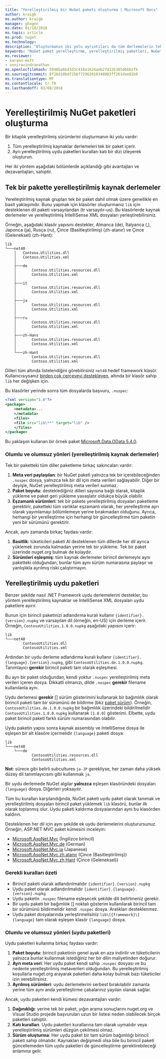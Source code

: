 ```yaml
---
title: "Yerelleştirilmiş bir NuGet paketi oluşturma | Microsoft Docs"
author: kraigb
ms.author: kraigb
manager: ghogen
ms.date: 01/18/2018
ms.topic: article
ms.prod: nuget
ms.technology: 
description: "Oluşturmanın iki yolu ayrıntıları da tüm derlemelerin tek bir pakete dahil etme veya ayrı derlemeler yayımlama NuGet paketleri yerelleştirilmiş."
keywords: "NuGet paket yerelleştirme, yerelleştirilmiş paketleri, NuGet yerelleştirme kuralları oluşturma NuGet uydu derlemeleri"
ms.reviewer:
- karann-msft
- unniravindranathan
ms.openlocfilehash: 5946ba6b43d3c418a1624aeb27d12b385d66b2fb
ms.sourcegitcommit: 8f26d10bdf256f72962010348083ff261dae81b9
ms.translationtype: MT
ms.contentlocale: tr-TR
ms.lasthandoff: 03/08/2018
---
```

# <a name="creating-localized-nuget-packages"></a>Yerelleştirilmiş NuGet paketleri oluşturma

Bir kitaplık yerelleştirilmiş sürümlerini oluşturmanın iki yolu vardır:

1. Tüm yerelleştirilmiş kaynaklar derlemeleri tek bir paket içerir.
1. Ayrı yerelleştirilmiş uydu paketleri kuralları katı bir dizi izleyerek oluşturun.

Her iki yöntem aşağıdaki bölümlerde açıklandığı gibi avantajları ve dezavantajları, sahiptir.

## <a name="localized-resource-assemblies-in-a-single-package"></a>Tek bir pakette yerelleştirilmiş kaynak derlemeler

Yerelleştirilmiş kaynak grupları tek bir paket dahil olmak üzere genellikle en basit yaklaşımdır. Bunu yapmak için klasörler oluşturmanız `lib` için desteklenen dil paketi varsayılandan (tr varsayılır-us). Bu klasörlerde kaynak derlemeler ve yerelleştirilmiş IntelliSense XML dosyaları yerleştirebilirsiniz.

Örneğin, aşağıdaki klasör yapısını destekler, Almanca (de), İtalyanca (,), Japonca (ja), Rusça (ru), Çince (Basitleştirilmiş) (zh-atanır) ve Çince (Geleneksel) (zh-Hant):

    lib
    └───net40
        │   Contoso.Utilities.dll
        │   Contoso.Utilities.xml
        │
        ├───de
        │       Contoso.Utilities.resources.dll
        │       Contoso.Utilities.xml
        │
        ├───it
        │       Contoso.Utilities.resources.dll
        │       Contoso.Utilities.xml
        │
        ├───ja
        │       Contoso.Utilities.resources.dll
        │       Contoso.Utilities.xml
        │
        ├───ru
        │       Contoso.Utilities.resources.dll
        │       Contoso.Utilities.xml
        │
        ├───zh-Hans
        │       Contoso.Utilities.resources.dll
        │       Contoso.Utilities.xml
        │
        └───zh-Hant
                Contoso.Utilities.resources.dll
                Contoso.Utilities.xml

Dilleri tüm altında listelendiğini görebilirsiniz `net40` hedef framework klasör. Kullanıcısıysanız [birden çok çerçeveyi destekleyen](../create-packages/supporting-multiple-target-frameworks.md), altında bir klasör sahip `lib` her değişken için.

Bu klasörler yerinde sonra tüm dosyalarda başvuru, `.nuspec`:

```xml
<?xml version="1.0"?>
<package>
    <metadata>...
    </metadata>
    <files>
    <file src="lib\**" target="lib" />
    </files>
</package>
```

Bu yaklaşım kullanan bir örnek paket [Microsoft.Data.OData 5.4.0](http://nuget.org/packages/Microsoft.Data.OData/5.4.0).

### <a name="advantages-and-disadvantages-localized-resource-assemblies"></a>Olumlu ve olumsuz yönleri (yerelleştirilmiş kaynak derlemeler)

Tek bir paketteki tüm diller paketleme birkaç sakıncaları vardır:

1. **Meta veri paylaşılan**: bir NuGet paketi yalnızca tek bir içerebileceğinden `.nuspec` dosya, yalnızca tek bir dil için meta verileri sağlayabilir. Diğer bir deyişle, NuGet yerelleştirilmiş meta verileri sunmaz.
1. **Paket boyutu**: desteklediğiniz dilleri sayısına bağlı olarak, kitaplık yükleme ve paket geri yükleme yavaşlatır oldukça büyük olabilir.
1. **Eşzamanlı sürümleri**: tek bir pakete yerelleştirilmiş dosyaları paketleme gerektirir, paketteki tüm varlıklar eşzamanlı olarak, her yerelleştirme ayrı olarak yayımlamayı bölümlemeye yerine bırakmadan olduğunu. Ayrıca, herhangi bir yerelleştirme için herhangi bir güncelleştirme tüm paketin yeni bir sürümünü gerektirir.

Ancak, aynı zamanda birkaç faydası vardır:

1. **Basitlik**: tüketicileri paketi Al desteklenen tüm dillerde her dil ayrıca yüklemek zorunda kalmadan yerine tek bir yükleme. Tek bir paket üzerinde nuget.org bulmak de kolaydır.
1. **Sürümleri eşleşmiş**: tüm kaynak derlemeler birincil derlemeyle aynı paketteki olduğundan, bunlar tüm aynı sürüm numarasına paylaşır ve yanlışlıkla ayrılmış riski çalıştırmayın.

## <a name="localized-satellite-packages"></a>Yerelleştirilmiş uydu paketleri

Benzer şekilde nasıl .NET Framework uydu derlemelerini destekler, bu yöntem yerelleştirilmiş kaynaklar ve IntelliSense XML dosyaları uydu paketlere ayırır.

Bunun için birincil paketinizi adlandırma kuralı kullanır `{identifier}.{version}.nupkg` ve varsayılan dil (örneğin, en-US) için derleme içerir. Örneğin, `ContosoUtilities.1.0.0.nupkg` aşağıdaki yapısını içerir:

    lib
    └───net40
            ContosoUtilities.dll
            ContosoUtilities.xml

Ardından bir uydu derleme adlandırma kuralı kullanır `{identifier}.{language}.{version}.nupkg`, gibi `ContosoUtilities.de.1.0.0.nupkg`. Tanımlayıcı **gerekir** birincil paketi tam olarak eşleşmesi.

Bu ayrı bir paket olduğundan, kendi yoktur `.nuspec` yerelleştirilmiş meta verileri içeren dosya. Dikkatli olmanızı, dilde `.nuspec` **gerekir** filename kullanılanla aynı.

Uydu derlemesi **gerekir** [] sürüm gösterimini kullanarak bir bağımlılık olarak birincil paketi tam bir sürümünü de bildirme (bkz [paket sürüm](../reference/package-versioning.md)). Örneğin, `ContosoUtilities.de.1.0.0.nupkg` bir bağımlılık üzerindeki bildirilmelidir `ContosoUtilities.1.0.0.nupkg` kullanarak `[1.0.0]` gösterimi. Elbette, uydu paket birincil paketi farklı sürüm numarasından olabilir.

Uydu paketin yapısı sonra kaynak assembly ve IntelliSense dosya ile eşleşen bir alt klasöre içermelidir `{language}` paketi dosya:

    lib
    └───net40
        └───de
                ContosoUtilities.resources.dll
                ContosoUtilities.xml

**Not**: sürece gibi belirli subcultures `ja-JP` gerekliyse, her zaman daha yüksek düzey dil tanımlayıcısını gibi kullanmak `ja`.

Bir uydu derlemede NuGet algılar **yalnızca** eşleşen klasöründeki dosyaları `{language}` dosya. Diğerleri yoksayılır.

Tüm bu kuralları karşılandığında, NuGet paketi uydu paket olarak tanımak ve yerelleştirilmiş dosyaları birincil paket yüklemek `lib` klasörü, bunlar ilk olarak toplanmış olur. Uydu paketi kaldırma dosyalarından aynı bu klasörden kaldırın.

Desteklenen her dil için aynı şekilde ek uydu derlemelerini oluşturursunuz. Örneğin, ASP.NET MVC paket kümesini inceleyin:

- [Microsoft.AspNet.Mvc](http://nuget.org/packages/Microsoft.AspNet.Mvc) (İngilizce birincil)
- [Microsoft.AspNet.Mvc.de](http://nuget.org/packages/Microsoft.AspNet.Mvc.de) (German)
- [Microsoft.AspNet.Mvc.ja](http://nuget.org/packages/Microsoft.AspNet.Mvc.ja) (Japanese)
- [Microsoft.AspNet.Mvc.zh atanır](http://nuget.org/packages/Microsoft.AspNet.Mvc.zh-Hans) (Çince (Basitleştirilmiş))
- [Microsoft.AspNet.Mvc.zh Hant](http://nuget.org/packages/Microsoft.AspNet.Mvc.zh-Hant) (Çince (Geleneksel))

### <a name="summary-of-required-conventions"></a>Gerekli kuralları özeti

- Birincil paketi olarak adlandırılmalıdır `{identifier}.{version}.nupkg`
- Uydu paket olarak adlandırılmalıdır `{identifier}.{language}.{version}.nupkg`
- Uydu paketin `.nuspec` filename eşleşecek şekilde dili belirtmeniz gerekir.
- Bir uydu paketi bir bağımlılık [] noktalı gösterim kullanılarak birincil tam bir sürümünü bildirmelidir kendi `.nuspec` dosya. Aralıkları desteklenmez.
- Uydu paket dosyalarında yerleştirmelisiniz `lib\[{framework}\]{language}` tam olarak eşleşen klasör `{language}` dosya.

### <a name="advantages-and-disadvantages-satellite-packages"></a>Olumlu ve olumsuz yönleri (uydu paketleri)

Uydu paketleri kullanma birkaç faydası vardır:

1. **Paket boyutu**: birincil paketinin genel ayak en aza indirilir ve tüketicilerin yalnızca bunlar kullanmak istediğiniz her bir dilin maliyetinden doğurur.
1. **Ayrı meta veri**: Her uydu paket kendi sahip `.nuspec` dosyası ve bu nedenle yerelleştirilmiş metaverileri olduğundan. Bu yerelleştirilmiş koşullarla nuget.org arayarak paketleri daha kolay bulmak bazı tüketiciler izin verebilirsiniz.
1. **Ayrılmış sürümleri**: uydu derlemelerini serbest bırakılabilir zamanla yerine tüm aynı anda yerelleştirme çabalarınız yayılan olanak sağlar.

Ancak, uydu paketleri kendi kümesi dezavantajları vardır:

1. **Dağınıklığı**: yerine tek bir paket, yığın arama sonuçlarını nuget.org ve Visual Studio projede başvuruları uzun bir listesi neden olabilecek birçok paketleri sahiptir.
1. **Katı kuralları**. Uydu paketleri kurallarına tam olarak uymalıdır veya yerelleştirilmiş sürümleri düzgün çekilmesi olmaz.
1. **Sürüm oluşturma**: Her uydu paket bir tam sürüm bağımlılığı birincil paketi sahip olmalıdır. Kaynakları değişmedi olsa bile bu birincil paketi güncellemeden tüm uydu paketleri de güncelleştirme gerektirebileceği anlamına gelir.
